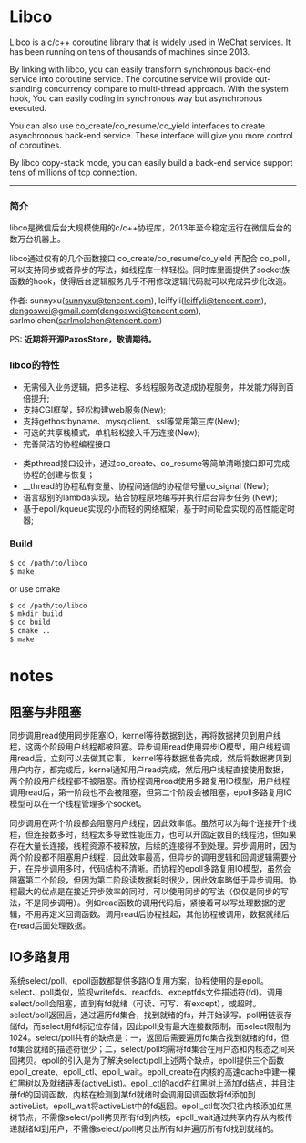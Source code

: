Libco
===========
Libco is a c/c++ coroutine library that is widely used in WeChat services. It has been running on tens of thousands of machines since 2013.

By linking with libco, you can easily transform synchronous back-end service into coroutine service. The coroutine service will provide out-standing concurrency compare to multi-thread approach. With the system hook, You can easily coding in synchronous way but asynchronous executed.

You can also use co_create/co_resume/co_yield interfaces to create asynchronous back-end service. These interface will give you more control of coroutines.

By libco copy-stack mode, you can easily build a back-end service support tens of millions of tcp connection.
***
### 简介
libco是微信后台大规模使用的c/c++协程库，2013年至今稳定运行在微信后台的数万台机器上。  

libco通过仅有的几个函数接口 co_create/co_resume/co_yield 再配合 co_poll，可以支持同步或者异步的写法，如线程库一样轻松。同时库里面提供了socket族函数的hook，使得后台逻辑服务几乎不用修改逻辑代码就可以完成异步化改造。

作者: sunnyxu(sunnyxu@tencent.com), leiffyli(leiffyli@tencent.com), dengoswei@gmail.com(dengoswei@tencent.com), sarlmolchen(sarlmolchen@tencent.com)

PS: **近期将开源PaxosStore，敬请期待。**

### libco的特性
- 无需侵入业务逻辑，把多进程、多线程服务改造成协程服务，并发能力得到百倍提升;
- 支持CGI框架，轻松构建web服务(New);
- 支持gethostbyname、mysqlclient、ssl等常用第三库(New);
- 可选的共享栈模式，单机轻松接入千万连接(New);
- 完善简洁的协程编程接口
 * 类pthread接口设计，通过co_create、co_resume等简单清晰接口即可完成协程的创建与恢复；
 * __thread的协程私有变量、协程间通信的协程信号量co_signal (New);
 * 语言级别的lambda实现，结合协程原地编写并执行后台异步任务 (New);
 * 基于epoll/kqueue实现的小而轻的网络框架，基于时间轮盘实现的高性能定时器;

### Build

```bash
$ cd /path/to/libco
$ make
```

or use cmake

```bash
$ cd /path/to/libco
$ mkdir build
$ cd build
$ cmake ..
$ make
```


# notes
## 阻塞与非阻塞
同步调用read使用同步阻塞IO，kernel等待数据到达，再将数据拷贝到用户线程，这两个阶段用户线程都被阻塞。异步调用read使用异步IO模型，用户线程调用read后，立刻可以去做其它事， kernel等待数据准备完成，然后将数据拷贝到用户内存，都完成后，kernel通知用户read完成，然后用户线程直接使用数据，两个阶段用户线程都不被阻塞。而协程调用read使用多路复用IO模型，用户线程调用read后，第一阶段也不会被阻塞，但第二个阶段会被阻塞，epoll多路复用IO模型可以在一个线程管理多个socket。

同步调用在两个阶段都会阻塞用户线程，因此效率低。虽然可以为每个连接开个线程，但连接数多时，线程太多导致性能压力，也可以开固定数目的线程池，但如果存在大量长连接，线程资源不被释放，后续的连接得不到处理。异步调用时，因为两个阶段都不阻塞用户线程，因此效率最高，但异步的调用逻辑和回调逻辑需要分开，在异步调用多时，代码结构不清晰。而协程的epoll多路复用IO模型，虽然会阻塞第二个阶段，但因为第二阶段读数据耗时很少，因此效率略低于异步调用。协程最大的优点是在接近异步效率的同时，可以使用同步的写法（仅仅是同步的写法，不是同步调用）。例如read函数的调用代码后，紧接着可以写处理数据的逻辑，不用再定义回调函数。调用read后协程挂起，其他协程被调用，数据就绪后在read后面处理数据。

## IO多路复用
系统select/poll、epoll函数都提供多路IO复用方案，协程使用的是epoll。select、poll类似，监视writefds、readfds、exceptfds文件描述符(fd)。调用select/poll会阻塞，直到有fd就绪（可读、可写、有except），或超时。select/poll返回后，通过遍历fd集合，找到就绪的fs，并开始读写。poll用链表存储fd，而select用fd标记位存储，因此poll没有最大连接数限制，而select限制为1024。select/poll共有的缺点是：一，返回后需要遍历fd集合找到就绪的fd，但fd集合就绪的描述符很少；二，select/poll均需将fd集合在用户态和内核态之间来回拷贝。epoll的引入是为了解决select/poll上述两个缺点，epoll提供三个函数epoll_create、epoll_ctl、epoll_wait。epoll_create在内核的高速cache中建一棵红黑树以及就绪链表(activeList)。epoll_ctl的add在红黑树上添加fd结点，并且注册fd的回调函数，内核在检测到某fd就绪时会调用回调函数将fd添加到activeList。epoll_wait将activeList中的fd返回。epoll_ctl每次只往内核添加红黑树节点，不需像select/poll拷贝所有fd到内核，epoll_wait通过共享内存从内核传递就绪fd到用户，不需像select/poll拷贝出所有fd并遍历所有fd找到就绪的。





